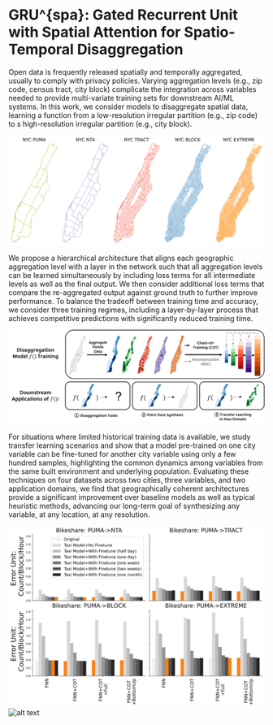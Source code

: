 # GRU^{spa}: Gated Recurrent Unit with Spatial Attention for Spatio-Temporal Disaggregation

Open data is frequently released spatially and temporally aggregated, usually to comply with privacy policies.  Varying aggregation levels (e.g., zip code, census tract, city block) complicate the integration across variables needed to provide multi-variate training sets for downstream AI/ML systems. In this work, we consider models to disaggregate spatial data, learning a function from a low-resolution irregular partition (e.g., zip code) to s high-resolution irregular partition (e.g., city block).  

![alt text](https://github.com/BeanHam/2023-urban-disaggregation/blob/main/figures/geo-boundaries.png)

We propose a hierarchical architecture that aligns each geographic aggregation level with a layer in the network such that all aggregation levels can be learned simultaneously by including loss terms for all intermediate levels as well as the final output.  We then consider additional loss terms that compare the re-aggregated output against ground truth to further improve performance. To balance the tradeoff between training time and accuracy, we consider three training regimes, including a layer-by-layer process that achieves competitive predictions with significantly reduced training time. 

![alt text](https://github.com/BeanHam/2023-urban-disaggregation/blob/main/figures/setting.png)

For situations where limited historical training data is available, we study transfer learning scenarios and show that a model pre-trained on one city variable can be fine-tuned for another city variable using only a few hundred samples, highlighting the common dynamics among variables from the same built environment and underlying population. Evaluating these techniques on four datasets across two cities, three variables, and two application domains, we find that geographically coherent architectures provide a significant improvement over baseline models as well as typical heuristic methods, advancing our long-term goal of synthesizing any variable, at any location, at any resolution.

![alt text](https://github.com/BeanHam/2023-urban-disaggregation/blob/main/figures/bikeshare_finetune_results.png)
![alt text](https://github.com/BeanHam/2023-urban-disaggregation/blob/main/figures/911-call_finetune_results.png)
